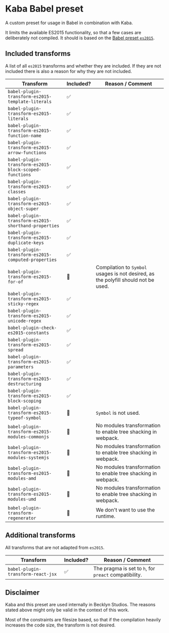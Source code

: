 Kaba Babel preset
=================

A custom preset for usage in Babel in combination with Kaba.

It limits the available ES2015 functionality, so that a few cases are deliberately not compiled.
It should is based on the [Babel preset `es2015`](https://babeljs.io/docs/plugins/preset-es2015/).


Included transforms
-------------------

A list of all `es2015` transforms and whether they are included.
If they are not included there is also a reason for why they are not included.


| Transform                                                 | Included?  | Reason / Comment  |
| --------------------------------------------------------- | ---------- | ----------------- |
| `babel-plugin-transform-es2015-template-literals`         | ✅         |                   |
| `babel-plugin-transform-es2015-literals`                  | ✅         |                   |
| `babel-plugin-transform-es2015-function-name`             | ✅         |                   |
| `babel-plugin-transform-es2015-arrow-functions`           | ✅         |                   |
| `babel-plugin-transform-es2015-block-scoped-functions`    | ✅         |                   |
| `babel-plugin-transform-es2015-classes`                   | ✅         |                   |
| `babel-plugin-transform-es2015-object-super`              | ✅         |                   |
| `babel-plugin-transform-es2015-shorthand-properties`      | ✅         |                   |
| `babel-plugin-transform-es2015-duplicate-keys`            | ✅         |                   |
| `babel-plugin-transform-es2015-computed-properties`       | ✅         |                   |
| `babel-plugin-transform-es2015-for-of`                    | 🚫         | Compilation to `Symbol` usages is not desired, as the polyfill should not be used. |
| `babel-plugin-transform-es2015-sticky-regex`              | ✅         |                   |
| `babel-plugin-transform-es2015-unicode-regex`             | ✅         |                   |
| `babel-plugin-check-es2015-constants`                     | ✅         |                   |
| `babel-plugin-transform-es2015-spread`                    | ✅         |                   |
| `babel-plugin-transform-es2015-parameters`                | ✅         |                   |
| `babel-plugin-transform-es2015-destructuring`             | ✅         |                   |
| `babel-plugin-transform-es2015-block-scoping`             | ✅         |                   |
| `babel-plugin-transform-es2015-typeof-symbol`             | 🚫         | `Symbol` is not used. |
| `babel-plugin-transform-es2015-modules-commonjs`          | 🚫         | No modules transformation to enable tree shacking in webpack. |
| `babel-plugin-transform-es2015-modules-systemjs`          | 🚫         | No modules transformation to enable tree shacking in webpack. |
| `babel-plugin-transform-es2015-modules-amd`               | 🚫         | No modules transformation to enable tree shacking in webpack. |
| `babel-plugin-transform-es2015-modules-umd`               | 🚫         | No modules transformation to enable tree shacking in webpack. |
| `babel-plugin-transform-regenerator`                      | 🚫         | We don't want to use the runtime. |


Additional transforms
---------------------

All transforms that are not adapted from `es2015`.

| Transform                             | Included? | Reason / Comment |
| ------------------------------------- | --------- | ---------------- |
| `babel-plugin-transform-react-jsx`    | ✅         | The pragma is set to `h`, for `preact` compatibility. |


Disclaimer
----------

Kaba and this preset are used internally in Becklyn Studios. The reasons stated above might only be valid in the context of this work.

Most of the constraints are filesize based, so that if the compilation heavily increases the code size, the transform is not desired.

